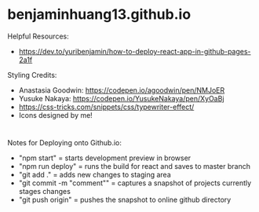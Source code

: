 # benjaminhuang13.github.io

Helpful Resources:

- https://dev.to/yuribenjamin/how-to-deploy-react-app-in-github-pages-2a1f

Styling Credits:

- Anastasia Goodwin: https://codepen.io/agoodwin/pen/NMJoER
- Yusuke Nakaya: https://codepen.io/YusukeNakaya/pen/XyOaBj
- https://css-tricks.com/snippets/css/typewriter-effect/
- Icons designed by me!

#

Notes for Deploying onto Github.io:

- "npm start" = starts development preview in browser
- "npm run deploy" = runs the build for react and saves to master branch
- "git add ." = adds new changes to staging area
- "git commit -m "comment"" = captures a snapshot of projects currently stages changes
- "git push origin" = pushes the snapshot to online github directory
